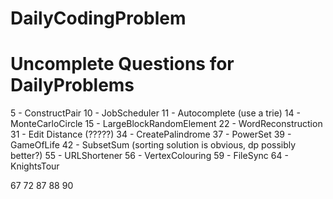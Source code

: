 # DailyCodingProblem

# Uncomplete Questions for DailyProblems
5 - ConstructPair
10 - JobScheduler
11 - Autocomplete (use a trie)
14 - MonteCarloCircle
15 - LargeBlockRandomElement
22 - WordReconstruction
31 - Edit Distance (?????)
34 - CreatePalindrome
37 - PowerSet
39 - GameOfLife
42 - SubsetSum (sorting solution is obvious, dp possibly better?)
55 - URLShortener
56 - VertexColouring
59 - FileSync
64 - KnightsTour

67
72
87
88
90
